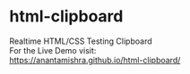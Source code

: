 # html-clipboard
Realtime HTML/CSS Testing Clipboard <br>
For the Live Demo visit: <br>
https://anantamishra.github.io/html-clipboard/
